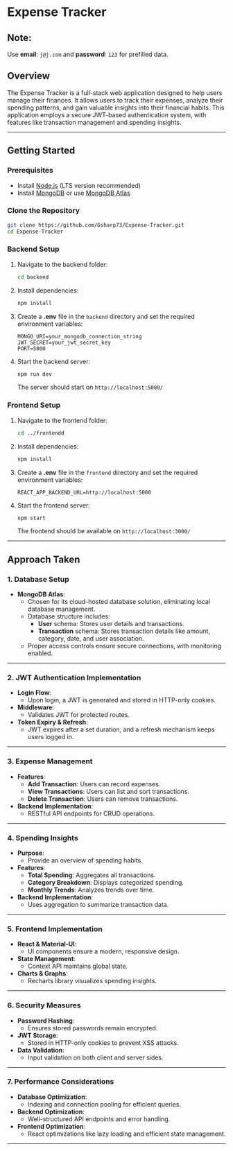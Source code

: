 # Expense Tracker

## Note:
Use **email**: `j@j.com` and **password**: `123` for prefilled data.

## Overview
The Expense Tracker is a full-stack web application designed to help users manage their finances. It allows users to track their expenses, analyze their spending patterns, and gain valuable insights into their financial habits. This application employs a secure JWT-based authentication system, with features like transaction management and spending insights.

---

## Getting Started

### Prerequisites
- Install [Node.js](https://nodejs.org/) (LTS version recommended)
- Install [MongoDB](https://www.mongodb.com/try/download/community) or use [MongoDB Atlas](https://www.mongodb.com/atlas/database)

### Clone the Repository
```sh
git clone https://github.com/Gsharp73/Expense-Tracker.git
cd Expense-Tracker
```

### Backend Setup
1. Navigate to the backend folder:
   ```sh
   cd backend
   ```
2. Install dependencies:
   ```sh
   npm install
   ```
3. Create a **.env** file in the `backend` directory and set the required environment variables:
   ```env
   MONGO_URI=your_mongodb_connection_string
   JWT_SECRET=your_jwt_secret_key
   PORT=5000
   ```
4. Start the backend server:
   ```sh
   npm run dev
   ```
   The server should start on `http://localhost:5000/`

### Frontend Setup
1. Navigate to the frontend folder:
   ```sh
   cd ../frontendd
   ```
2. Install dependencies:
   ```sh
   npm install
   ```
3. Create a **.env** file in the `frontend` directory and set the required environment variables:
   ```env
   REACT_APP_BACKEND_URL=http://localhost:5000
   ```
4. Start the frontend server:
   ```sh
   npm start
   ```
   The frontend should be available on `http://localhost:3000/`

---

## Approach Taken

### 1. Database Setup
- **MongoDB Atlas**:
  - Chosen for its cloud-hosted database solution, eliminating local database management.
  - Database structure includes:
    - **User** schema: Stores user details and transactions.
    - **Transaction** schema: Stores transaction details like amount, category, date, and user association.
  - Proper access controls ensure secure connections, with monitoring enabled.

---

### 2. JWT Authentication Implementation
- **Login Flow**:
  - Upon login, a JWT is generated and stored in HTTP-only cookies.
- **Middleware**:
  - Validates JWT for protected routes.
- **Token Expiry & Refresh**:
  - JWT expires after a set duration, and a refresh mechanism keeps users logged in.

---

### 3. Expense Management
- **Features**:
  - **Add Transaction**: Users can record expenses.
  - **View Transactions**: Users can list and sort transactions.
  - **Delete Transaction**: Users can remove transactions.
- **Backend Implementation**:
  - RESTful API endpoints for CRUD operations.

---

### 4. Spending Insights
- **Purpose**:
  - Provide an overview of spending habits.
- **Features**:
  - **Total Spending**: Aggregates all transactions.
  - **Category Breakdown**: Displays categorized spending.
  - **Monthly Trends**: Analyzes trends over time.
- **Backend Implementation**:
  - Uses aggregation to summarize transaction data.

---

### 5. Frontend Implementation
- **React & Material-UI**:
  - UI components ensure a modern, responsive design.
- **State Management**:
  - Context API maintains global state.
- **Charts & Graphs**:
  - Recharts library visualizes spending insights.

---

### 6. Security Measures
- **Password Hashing**:
  - Ensures stored passwords remain encrypted.
- **JWT Storage**:
  - Stored in HTTP-only cookies to prevent XSS attacks.
- **Data Validation**:
  - Input validation on both client and server sides.

---

### 7. Performance Considerations
- **Database Optimization**:
  - Indexing and connection pooling for efficient queries.
- **Backend Optimization**:
  - Well-structured API endpoints and error handling.
- **Frontend Optimization**:
  - React optimizations like lazy loading and efficient state management.

---
